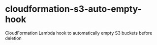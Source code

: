 # cloudformation-s3-auto-empty-hook
CloudFormation Lambda hook to automatically empty S3 buckets before deletion
